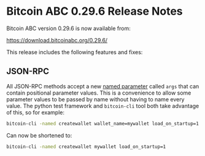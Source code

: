 # Bitcoin ABC 0.29.6 Release Notes

Bitcoin ABC version 0.29.6 is now available from:

  <https://download.bitcoinabc.org/0.29.6/>

This release includes the following features and fixes:

JSON-RPC
---

All JSON-RPC methods accept a new [named
parameter](JSON-RPC-interface.md#parameter-passing) called `args` that can
contain positional parameter values. This is a convenience to allow some
parameter values to be passed by name without having to name every value. The
python test framework and `bitcoin-cli` tool both take advantage of this, so
for example:

```sh
bitcoin-cli -named createwallet wallet_name=mywallet load_on_startup=1
```

Can now be shortened to:

```sh
bitcoin-cli -named createwallet mywallet load_on_startup=1
```
